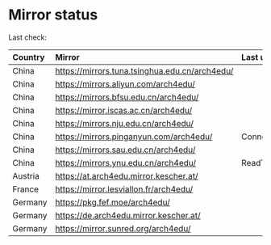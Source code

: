 <script src="./time.js"></script>
# Mirror status
Last check: <script type="text/javascript">localize(1676783898.3298626);</script>

|Country|Mirror|Last update|
|:------|:-----|:----------|
|China|https://mirrors.tuna.tsinghua.edu.cn/arch4edu/|<script type="text/javascript">localize(1676745297);</script>|
|China|https://mirrors.aliyun.com/arch4edu/|<script type="text/javascript">localize(1676702463);</script>|
|China|https://mirrors.bfsu.edu.cn/arch4edu/|<script type="text/javascript">localize(1676745297);</script>|
|China|https://mirror.iscas.ac.cn/arch4edu/|<script type="text/javascript">localize(1676745297);</script>|
|China|https://mirrors.nju.edu.cn/arch4edu/|<script type="text/javascript">localize(1676702463);</script>|
|China|https://mirrors.pinganyun.com/arch4edu/|ConnectionError|
|China|https://mirrors.sau.edu.cn/arch4edu/|<script type="text/javascript">localize(1673850842);</script>|
|China|https://mirrors.ynu.edu.cn/arch4edu/|ReadTimeout|
|Austria|https://at.arch4edu.mirror.kescher.at/|<script type="text/javascript">localize(1676745297);</script>|
|France|https://mirror.lesviallon.fr/arch4edu/|<script type="text/javascript">localize(1676745297);</script>|
|Germany|https://pkg.fef.moe/arch4edu/|<script type="text/javascript">localize(1676745297);</script>|
|Germany|https://de.arch4edu.mirror.kescher.at/|<script type="text/javascript">localize(1676745297);</script>|
|Germany|https://mirror.sunred.org/arch4edu/|<script type="text/javascript">localize(1676745297);</script>|

<script src="./tablefilter/tablefilter.js"></script>
<script src="./table.js"></script>